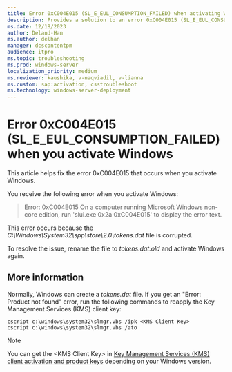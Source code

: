 ```yaml
---
title: Error 0xC004E015 (SL_E_EUL_CONSUMPTION_FAILED) when activating Windows
description: Provides a solution to an error 0xC004E015 (SL_E_EUL_CONSUMPTION_FAILED) when you try to activate Windows.
ms.date: 12/18/2023
author: Deland-Han
ms.author: delhan
manager: dcscontentpm
audience: itpro
ms.topic: troubleshooting
ms.prod: windows-server
localization_priority: medium
ms.reviewer: kaushika, v-naqviadil, v-lianna
ms.custom: sap:activation, csstroubleshoot
ms.technology: windows-server-deployment
---
```

# Error 0xC004E015 (SL_E_EUL_CONSUMPTION_FAILED) when you activate Windows

This article helps fix the error 0xC004E015 that occurs when you activate Windows.

You receive the following error when you activate Windows:

> Error: 0xC004E015 On a computer running Microsoft Windows non-core edition, run 'slui.exe 0x2a 0xC004E015' to display the error text.

This error occurs because the *C:\\Windows\\System32\\spp\\store\\2.0\\tokens.dat* file is corrupted.

To resolve the issue, rename the file to *tokens.dat.old* and activate Windows again.

## More information

Normally, Windows can create a *tokens.dat* file. If you get an "Error: Product not found" error, run the following commands to reapply the Key Management Services (KMS) client key:

```console
cscript c:\windows\system32\slmgr.vbs /ipk <KMS Client Key>
cscript c:\windows\system32\slmgr.vbs /ato
```

> [!NOTE]
> You can get the \<KMS Client Key\> in [Key Management Services (KMS) client activation and product keys](/windows-server/get-started/kms-client-activation-keys) depending on your Windows version.
